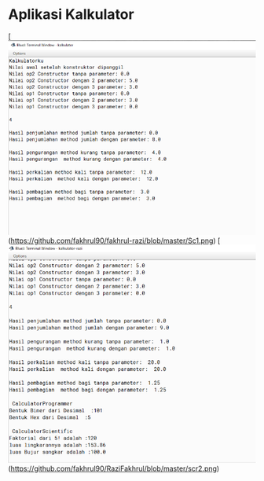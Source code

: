 # Aplikasi Kalkulator
[![N|Solid](https://github.com/fakhrul90/fakhrul-razi/blob/master/Sc1.png)(https://github.com/fakhrul90/fakhrul-razi/blob/master/Sc1.png)
[![N|Solid](https://github.com/fakhrul90/RaziFakhrul/blob/master/scr2.png)(https://github.com/fakhrul90/RaziFakhrul/blob/master/scr2.png)
